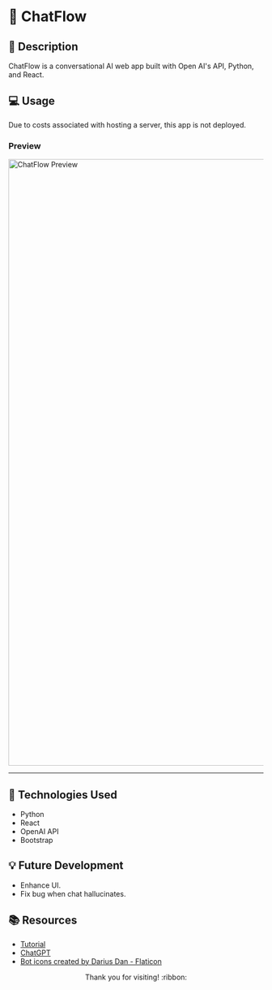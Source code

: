 # :robot: ChatFlow

## :pencil: Description

ChatFlow is a conversational AI web app built with Open AI's API, Python, and React.

## :computer: Usage

Due to costs associated with hosting a server, this app is not deployed.

### Preview

<img width="1195" alt="ChatFlow Preview" src="https://github.com/hbarry89/ChatFlow/assets/106551259/419013e7-968e-4903-a86e-324509d85e77">

<hr>

## :wrench: Technologies Used

- Python
- React
- OpenAI API
- Bootstrap

## :bulb: Future Development
- Enhance UI.
- Fix bug when chat hallucinates.

## :books: Resources

- [Tutorial](https://www.youtube.com/watch?v=OxAqkTH8Kc0) 
- [ChatGPT](https://openai.com/blog/chatgpt)
- <a href="https://www.flaticon.com/free-icons/bot" title="bot icons">Bot icons created by Darius Dan - Flaticon</a>

<p align="center">Thank you for visiting! :ribbon:</p>